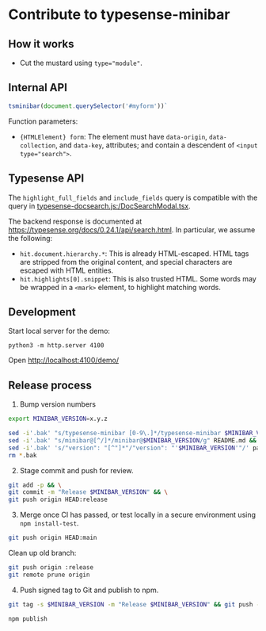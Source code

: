 # Contribute to typesense-minibar

## How it works

* Cut the mustard using `type="module"`.

## Internal API

```js
tsminibar(document.querySelector('#myform'))`
```

Function parameters:

* `{HTMLElement} form`: The element must have `data-origin`, `data-collection`, and `data-key`, attributes; and contain a descendent of `<input type="search">`.

## Typesense API

The `highlight_full_fields` and `include_fields` query is compatible with the query in [typesense-docsearch.js:/DocSearchModal.tsx](https://github.com/typesense/typesense-docsearch.js/blob/3.4.0/packages/docsearch-react/src/DocSearchModal.tsx).

The backend response is documented at <https://typesense.org/docs/0.24.1/api/search.html>. In particular, we assume the following:

* `hit.document.hierarchy.*`: This is already HTML-escaped. HTML tags are stripped from the original content, and special characters are escaped with HTML entities.
* `hit.highlights[0].snippet`: This is also trusted HTML. Some words may be wrapped in a `<mark>` element, to highlight matching words.

## Development

Start local server for the demo:

```
python3 -m http.server 4100
```

Open <http://localhost:4100/demo/>

## Release process

1. Bump version numbers

```sh
export MINIBAR_VERSION=x.y.z
```
```sh
sed -i'.bak' "s/typesense-minibar [0-9\.]*/typesense-minibar $MINIBAR_VERSION/" typesense-minibar* && \
sed -i'.bak' "s/minibar@[^/]*/minibar@$MINIBAR_VERSION/g" README.md && \
sed -i'.bak' 's/"version": "[^"]*"/"version": "'$MINIBAR_VERSION'"/' package.json && \
rm *.bak
```

2. Stage commit and push for review.

```sh
git add -p && \
git commit -m "Release $MINIBAR_VERSION" && \
git push origin HEAD:release
```

3. Merge once CI has passed, or test locally in a secure environment using `npm install-test`.

```sh
git push origin HEAD:main
```

Clean up old branch:

```sh
git push origin :release
git remote prune origin
```

4. Push signed tag to Git and publish to npm.

```sh
git tag -s $MINIBAR_VERSION -m "Release $MINIBAR_VERSION" && git push --tags
```
```sh
npm publish
```

